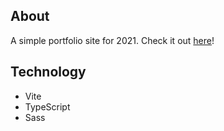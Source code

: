 ## About

A simple portfolio site for 2021.
Check it out [here](https://www.jamesschuler.io/)!

## Technology

-   Vite
-   TypeScript
-   Sass
